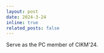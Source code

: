 ```yaml
---
layout: post
date: 2024-3-24
inline: true
related_posts: false
---
```


Serve as the PC member of CIKM'24.
